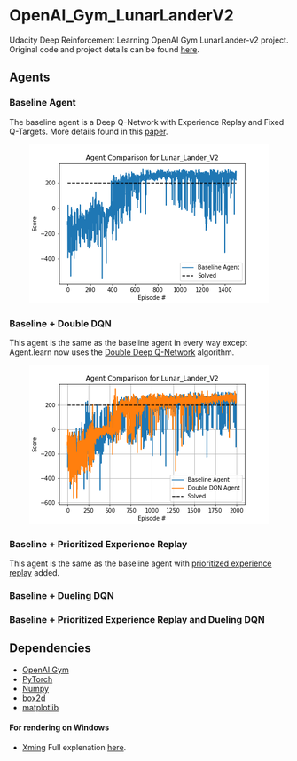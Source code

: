 # OpenAI_Gym_LunarLanderV2
Udacity Deep Reinforcement Learning OpenAI Gym LunarLander-v2 project. Original code and project details can be found [here](https://github.com/udacity/deep-reinforcement-learning/tree/master/dqn).

## Agents
### Baseline Agent
The baseline agent is a Deep Q-Network with Experience Replay and Fixed Q-Targets. 
More details found in this [paper](https://storage.googleapis.com/deepmind-media/dqn/DQNNaturePaper.pdf).

<p align="center">
    <img src="/images/baseline_Model.png">
</p>

### Baseline + Double DQN
This agent is the same as the baseline agent in every way except Agent.learn now uses the [Double Deep Q-Network](https://arxiv.org/pdf/1509.06461.pdf) algorithm.

<p align="center">
    <img src="/images/Model_Comparison.png">
</p>

### Baseline + Prioritized Experience Replay
This agent is the same as the baseline agent with [prioritized experience replay](https://arxiv.org/pdf/1511.05952.pdf) added.

### Baseline + Dueling DQN

### Baseline + Prioritized Experience Replay and Dueling DQN

## Dependencies
 * [OpenAI Gym](https://gym.openai.com/)
 * [PyTorch](https://pytorch.org/)
 * [Numpy](https://numpy.org/)
 * [box2d](https://box2d.org/)
 * [matplotlib](https://matplotlib.org/)
 #### For rendering on Windows
 * [Xming](https://sourceforge.net/projects/xming/) Full explenation [here](https://towardsdatascience.com/how-to-install-openai-gym-in-a-windows-environment-338969e24d30).
